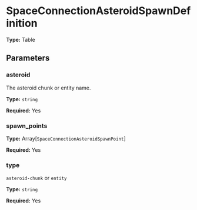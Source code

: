 # SpaceConnectionAsteroidSpawnDefinition

**Type:** Table

## Parameters

### asteroid

The asteroid chunk or entity name.

**Type:** `string`

**Required:** Yes

### spawn_points

**Type:** Array[`SpaceConnectionAsteroidSpawnPoint`]

**Required:** Yes

### type

`asteroid-chunk` or `entity`

**Type:** `string`

**Required:** Yes

